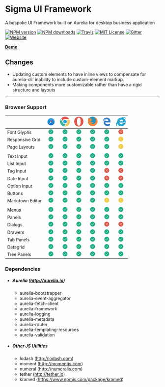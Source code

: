 # Sigma UI Framework

A bespoke UI Framework built on Aurelia for desktop business application

[![NPM version](http://img.shields.io/npm/v/sigma-ui-framework.svg?style=flat)](https://npmjs.org/package/sigma-ui-framework)
[![NPM downloads](http://img.shields.io/npm/dt/sigma-ui-framework.svg?style=flat)](https://npmjs.org/package/sigma-ui-framework)
[![Travis](https://img.shields.io/travis/sigmaframeworks/sigma-ui-framework.svg?style=flat&maxAge=2592000)](https://travis-ci.org/sigmaframeworks/sigma-ui-framework)
[![MIT License](http://img.shields.io/badge/license-MIT-blue.svg?style=flat)](LICENSE)
[![Gitter](https://img.shields.io/badge/gitter-join_chat-red.svg?style=flat)](https://gitter.im/sigma-frameworks/ui-framework)
[![Website](https://img.shields.io/badge/visit-website-orange.svg?style=flat)](http://sigmaframeworks.io)


**[Demo](http://demo-v2.sigmaframeworks.io/)**

## Changes
* Updating custom elements to have inline views to compensate for aurelia-cli' inability to include custom-element markup.
* Making components more customizable rather than have a rigid structure and layouts

---

### Browser Support

|  |![Safari](images/browsers/safari.png)|![Chrome](images/browsers/chrome.png)|![Opera](images/browsers/opera.png)|![Firefox](images/browsers/firefox.png)|![Edge](images/browsers/edge.png)|![IE11](images/browsers/ie.png)|
|---|:---:|:---:|:---:|:---:|:---:|:---:|
|Font Glyphs|![Working](images/browsers/success.png)|![Working](images/browsers/success.png)|![Working](images/browsers/success.png)|![Working](images/browsers/success.png)|![Working](images/browsers/success.png)|![Untested](images/browsers/error.png)|
|Responsive Grid|![Working](images/browsers/success.png)|![Working](images/browsers/success.png)|![Working](images/browsers/success.png)|![Working](images/browsers/success.png)|![Working](images/browsers/success.png)|![Untested](images/browsers/warning.png)|
|Page Layouts|![Working](images/browsers/success.png)|![Working](images/browsers/success.png)|![Working](images/browsers/success.png)|![Working](images/browsers/success.png)|![Working](images/browsers/success.png)|![Untested](images/browsers/warning.png)|
||
|Text Input|![Working](images/browsers/success.png)|![Working](images/browsers/success.png)|![Working](images/browsers/success.png)|![Working](images/browsers/success.png)|![Working](images/browsers/success.png)|![Working](images/browsers/success.png)|
|List Input|![Working](images/browsers/success.png)|![Working](images/browsers/success.png)|![Working](images/browsers/success.png)|![Working](images/browsers/success.png)|![Working](images/browsers/success.png)|![Working](images/browsers/success.png)|
|Tag Input|![Working](images/browsers/success.png)|![Working](images/browsers/success.png)|![Working](images/browsers/success.png)|![Working](images/browsers/success.png)|![Error](images/browsers/error.png)|![Error](images/browsers/error.png)|
|Date Input|![Working](images/browsers/success.png)|![Working](images/browsers/success.png)|![Working](images/browsers/success.png)|![Working](images/browsers/success.png)|![Error](images/browsers/error.png)|![Error](images/browsers/error.png)|
|Option Input|![Working](images/browsers/success.png)|![Working](images/browsers/success.png)|![Working](images/browsers/success.png)|![Working](images/browsers/success.png)|![Working](images/browsers/success.png)|![Working](images/browsers/success.png)|
|Buttons|![Working](images/browsers/success.png)|![Working](images/browsers/success.png)|![Working](images/browsers/success.png)|![Working](images/browsers/success.png)|![Working](images/browsers/success.png)|![Working](images/browsers/success.png)|
|Markdown Editor|![Working](images/browsers/success.png)|![Working](images/browsers/success.png)|![Working](images/browsers/success.png)|![Working](images/browsers/success.png)|![Untested](images/browsers/warning.png)|![Untested](images/browsers/warning.png)|
||
|Menus|![Working](images/browsers/success.png)|![Working](images/browsers/success.png)|![Working](images/browsers/success.png)|![Working](images/browsers/success.png)|![Working](images/browsers/success.png)|![Working](images/browsers/success.png)|
|Panels|![Working](images/browsers/success.png)|![Working](images/browsers/success.png)|![Working](images/browsers/success.png)|![Working](images/browsers/success.png)|![Working](images/browsers/success.png)|![Working](images/browsers/success.png)|
|Dialogs|![Working](images/browsers/success.png)|![Working](images/browsers/success.png)|![Working](images/browsers/success.png)|![Working](images/browsers/success.png)|![Error](images/browsers/error.png)|![Error](images/browsers/error.png)|
|Drawers|![Working](images/browsers/success.png)|![Working](images/browsers/success.png)|![Working](images/browsers/success.png)|![Working](images/browsers/success.png)|![Working](images/browsers/success.png)|![Working](images/browsers/success.png)|
|Tab Panels|![Working](images/browsers/success.png)|![Working](images/browsers/success.png)|![Working](images/browsers/success.png)|![Working](images/browsers/success.png)|![Working](images/browsers/success.png)|![Working](images/browsers/success.png)|
|Datagrid|![Working](images/browsers/success.png)|![Working](images/browsers/success.png)|![Working](images/browsers/success.png)|![Working](images/browsers/success.png)|![Working](images/browsers/success.png)|![Working](images/browsers/success.png)|
|Tree Panels|![Working](images/browsers/success.png)|![Working](images/browsers/success.png)|![Working](images/browsers/success.png)|![Working](images/browsers/success.png)|![Working](images/browsers/success.png)|![Working](images/browsers/success.png)|


### Dependencies

* ##### Aurelia (http://aurelia.io)
  * aurelia-bootstrapper
  * aurelia-event-aggregator
  * aurelia-fetch-client
  * aurelia-framework
  * aurelia-logging
  * aurelia-metadata
  * aurelia-router
  * aurelia-templating-resources
  * aurelia-validation

* ##### Other JS Utilities
  * lodash (http://lodash.com)
  * moment (http://momentjs.com)
  * numeral (http://numeraljs.com)
  * tether (http://tether.io)
  * kramed (https://www.npmjs.com/package/kramed)

